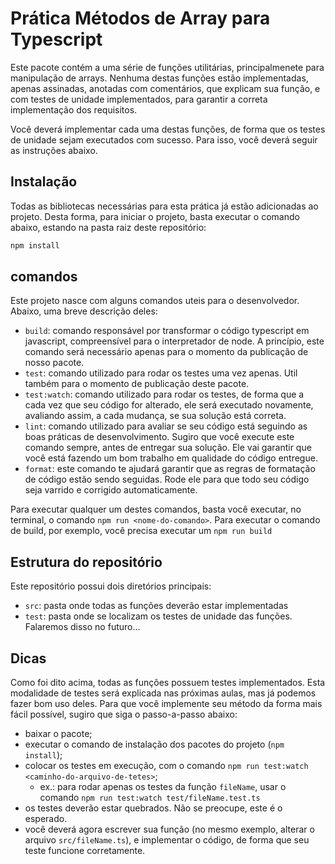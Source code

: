 # Prática Métodos de Array para Typescript

Este pacote contém a uma série de funções utilitárias, principalmenete para manipulação de arrays. Nenhuma destas funções estão implementadas, apenas assinadas, anotadas com comentários, que explicam sua função, e com testes de unidade implementados, para garantir a correta implementação dos requisitos.

Você deverá implementar cada uma destas funções, de forma que os testes de unidade sejam executados com sucesso. Para isso, você deverá seguir as instruções abaixo.

## Instalação

Todas as bibliotecas necessárias para esta prática já estão adicionadas ao projeto. Desta forma, para iniciar o projeto, basta executar o comando abaixo, estando na pasta raiz deste repositório:

```sh
npm install
```

## comandos

Este projeto nasce com alguns comandos uteis para o desenvolvedor. Abaixo, uma breve descrição deles:

- `build`: comando responsável por transformar o código typescript em javascript, compreensível para o interpretador de node. A princípio, este comando será necessário apenas para o momento da publicação de nosso pacote.
- `test`: comando utilizado para rodar os testes uma vez apenas. Util também para o momento de publicação deste pacote.
- `test:watch`: comando utilizado para rodar os testes, de forma que a cada vez que seu código for alterado, ele será executado novamente, avaliando assim, a cada mudança, se sua solução está correta.
- `lint`: comando utilizado para avaliar se seu código está seguindo as boas práticas de desenvolvimento. Sugiro que você execute este comando sempre, antes de entregar sua solução. Ele vai garantir que você está fazendo um bom trabalho em qualidade do código entregue.
- `format`: este comando te ajudará garantir que as regras de formatação de código estão sendo seguidas. Rode ele para que todo seu código seja varrido e corrigido automaticamente.

Para executar qualquer um destes comandos, basta você executar, no terminal, o comando `npm run <nome-do-comando>`. Para executar o comando de build, por exemplo, você precisa executar um `npm run build`

## Estrutura do repositório

Este repositório possui dois diretórios principais:

- `src`: pasta onde todas as funções deverão estar implementadas
- `test`: pasta onde se localizam os testes de unidade das funções. Falaremos disso no futuro...

## Dicas

Como foi dito acima, todas as funções possuem testes implementados. Esta modalidade de testes será explicada nas próximas aulas, mas já podemos fazer bom uso deles. Para que você implemente seu método da forma mais fácil possível, sugiro que siga o passo-a-passo abaixo:

- baixar o pacote;
- executar o comando de instalação dos pacotes do projeto (`npm install`);
- colocar os testes em execução, com o comando `npm run test:watch <caminho-do-arquivo-de-tetes>`;
  - ex.: para rodar apenas os testes da função `fileName`, usar o comando `npm run test:watch test/fileName.test.ts`
- os testes deverão estar quebrados. Não se preocupe, este é o esperado.
- você deverá agora escrever sua função (no mesmo exemplo, alterar o arquivo `src/fileName.ts`), e implementar o código, de forma que seu teste funcione corretamente.
